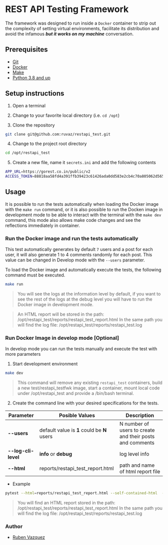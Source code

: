 # REST API Testing Framework

The framework was designed to run inside a `Docker` container to strip out the complexity of setting 
virtual environments, facilitate its distribution and avoid the infamous ***but it works on my machine*** conversation.

## Prerequisites

- [Git](https://git-scm.com/downloads)
- [Docker](https://www.docker.com/products/docker-desktop)
- [Make](https://www.gnu.org/software/make/)
- [Python 3.8 and up](https://www.python.org/downloads/release/python-380/)

## Setup instructions

1. Open a terminal

2. Change to your favorite local directory (i.e. `cd /opt`)

3. Clone the repository

```bash
git clone git@github.com:ruvaz/restapi_test.git
```
4. Change to the project root directory

```bash
cd /opt/restapi_test
```

5. Create a new file, name it `secrets.ini` and add the following contents

```bash
APP_URL=https://gorest.co.in/public/v2
ACCESS_TOKEN=88818aa58fd4a391ffb39423c61426ada0dd583e2cb4c70a805062d56554fbac
```


## Usage 

It is possible to run the tests automatically when loading the Docker image with the `make run` command, or it is also possible to run the Docken image in development mode to be able to interact with the terminal with the `make dev` command, this mode also allows make code changes and see the reflections immediately in container.

### Run the Docker image and run the tests automatically

This test automatically generates by default `7` users and a post for each user, it will also generate 1 to 4 comments randomly for each post. This value can be changed in Develop mode with the `--users` parameter.

To load the Docker image and automatically execute the tests, the following command must be executed.

```bash
make run
```

> You will see the logs at the information level by default, if you want to see the rest of the logs at the debug level you will have to run the Docker image in development mode.

> An HTML report will be stored in the path:  /opt/restapi_test/reports/restapi_test_report.html
In the same path you will find the log file: /opt/restapi_test/reports/restapi_test.log

###  Run Docker Image in develop mode [Optional]



In develop mode you can run the tests manually and execute the test with more parameters 

1. Start development environment

```bash
make dev
```
>This command will remove any existing `restapi_test` containers, build a new test/restapi_testfwk image, start a container, mount local code under /opt/restapi_test and provide a /bin/bash terminal.

2. Create the command line with your desired specifications for the tests.

| Parameter  | Posible Values                          |	Description |
| ------------- |-----------------------------------------|------------- |
| **--users** | default value is **1** could be **N** users | N number of users to create and their posts and comments |
| **--log-cli-level** | **info** or **debug**                   | log level info |
| **--html**  | reports/restapi_test_report.html        | path and name of html report file|

 * Example
```bash
pytest --html=reports/restapi_test_report.html --self-contained-html  --users 10  --log-cli-level=debug  tests/
```

> You will find an HTML report stored in the path:  /opt/restapi_test/reports/restapi_test_report.html
In the same path you will find the log file: /opt/restapi_test/reports/restapi_test.log


### Author
- [Ruben Vazquez](https://github.com/ruvaz)
